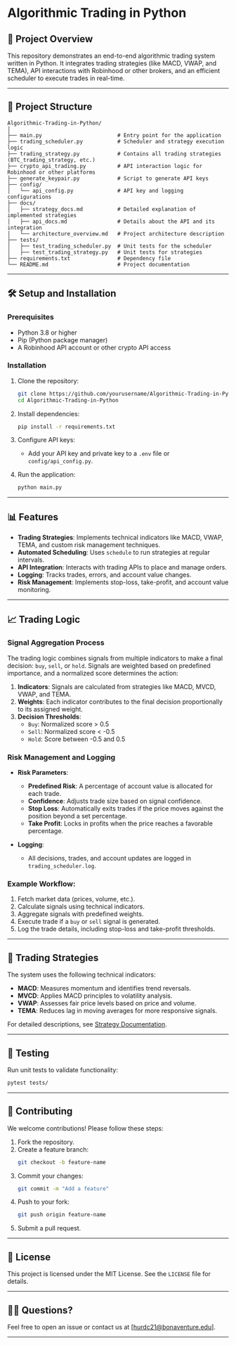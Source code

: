 # Algorithmic Trading in Python

## 🚀 Project Overview

This repository demonstrates an end-to-end algorithmic trading system written in Python. It integrates trading strategies (like MACD, VWAP, and TEMA), API interactions with Robinhood or other brokers, and an efficient scheduler to execute trades in real-time.

---

## 📂 Project Structure

```
Algorithmic-Trading-in-Python/
│
├── main.py                        # Entry point for the application
├── trading_scheduler.py           # Scheduler and strategy execution logic
├── trading_strategy.py            # Contains all trading strategies (BTC_trading_strategy, etc.)
├── crypto_api_trading.py          # API interaction logic for Robinhood or other platforms
├── generate_keypair.py            # Script to generate API keys
├── config/
│   └── api_config.py              # API key and logging configurations
├── docs/
│   ├── strategy_docs.md           # Detailed explanation of implemented strategies
│   ├── api_docs.md                # Details about the API and its integration
│   └── architecture_overview.md   # Project architecture description
├── tests/
│   ├── test_trading_scheduler.py  # Unit tests for the scheduler
│   ├── test_trading_strategy.py   # Unit tests for strategies
├── requirements.txt               # Dependency file
└── README.md                      # Project documentation
```

---

## 🛠️ Setup and Installation

### Prerequisites

- Python 3.8 or higher
- Pip (Python package manager)
- A Robinhood API account or other crypto API access

### Installation

1. Clone the repository:
   ```bash
   git clone https://github.com/yourusername/Algorithmic-Trading-in-Python.git
   cd Algorithmic-Trading-in-Python
   ```

2. Install dependencies:
   ```bash
   pip install -r requirements.txt
   ```

3. Configure API keys:
   - Add your API key and private key to a `.env` file or `config/api_config.py`.

4. Run the application:
   ```bash
   python main.py
   ```

---

## 📊 Features

- **Trading Strategies**: Implements technical indicators like MACD, VWAP, TEMA, and custom risk management techniques.
- **Automated Scheduling**: Uses `schedule` to run strategies at regular intervals.
- **API Integration**: Interacts with trading APIs to place and manage orders.
- **Logging**: Tracks trades, errors, and account value changes.
- **Risk Management**: Implements stop-loss, take-profit, and account value monitoring.

---

## 📈 Trading Logic

### Signal Aggregation Process
The trading logic combines signals from multiple indicators to make a final decision: `buy`, `sell`, or `hold`. Signals are weighted based on predefined importance, and a normalized score determines the action:

1. **Indicators**: Signals are calculated from strategies like MACD, MVCD, VWAP, and TEMA.
2. **Weights**: Each indicator contributes to the final decision proportionally to its assigned weight.
3. **Decision Thresholds**:
   - `Buy`: Normalized score > 0.5
   - `Sell`: Normalized score < -0.5
   - `Hold`: Score between -0.5 and 0.5

### Risk Management and Logging
- **Risk Parameters**:
  - **Predefined Risk**: A percentage of account value is allocated for each trade.
  - **Confidence**: Adjusts trade size based on signal confidence.
  - **Stop Loss**: Automatically exits trades if the price moves against the position beyond a set percentage.
  - **Take Profit**: Locks in profits when the price reaches a favorable percentage.

- **Logging**:
  - All decisions, trades, and account updates are logged in `trading_scheduler.log`.

### Example Workflow:
1. Fetch market data (prices, volume, etc.).
2. Calculate signals using technical indicators.
3. Aggregate signals with predefined weights.
4. Execute trade if a `buy` or `sell` signal is generated.
5. Log the trade details, including stop-loss and take-profit thresholds.

---

## 🧠 Trading Strategies

The system uses the following technical indicators:

- **MACD**: Measures momentum and identifies trend reversals.
- **MVCD**: Applies MACD principles to volatility analysis.
- **VWAP**: Assesses fair price levels based on price and volume.
- **TEMA**: Reduces lag in moving averages for more responsive signals.

For detailed descriptions, see [Strategy Documentation](docs/strategy_docs.md).

---

## 🔬 Testing

Run unit tests to validate functionality:
```bash
pytest tests/
```

---

## 🤝 Contributing

We welcome contributions! Please follow these steps:

1. Fork the repository.
2. Create a feature branch:
   ```bash
   git checkout -b feature-name
   ```
3. Commit your changes:
   ```bash
   git commit -m "Add a feature"
   ```
4. Push to your fork:
   ```bash
   git push origin feature-name
   ```
5. Submit a pull request.

---

## 📜 License

This project is licensed under the MIT License. See the `LICENSE` file for details.

---

## 🙋‍♂️ Questions?

Feel free to open an issue or contact us at [hurdc21@bonaventure.edu].

---

